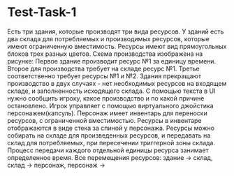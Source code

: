 # Test-Task-1
  Есть три здания, которые производят три вида ресурсов. У зданий есть два склада для потребляемых и производимых ресурсов, которые имеют ограниченную вместимость. Ресурсы имеют вид прямоугольных блоков трех разных цветов. Схема производства изображена на рисунке:
  Первое здание производит ресурс №1 за единицу времени.
  Второе для производства требует на складе ресурс №1.
  Третье соответственно требует ресурсы №1 и №2.
Здания прекращают производство  в двух случаях - нет необходимых ресурсов на входящем складе, и заполненность исходящего склада. С помощью текста в UI нужно сообщить игроку, какое производство и по какой причине остановлено.
	Игрок управляет с помощью виртуального джойстика персонажем(капсуль). Персонаж имеет инвентарь для переноски ресурсов, с ограниченной вместимостью. Ресурсы в инвентаре отображаются в виде стека за спиной у персонажа. Ресурсы можно собирать на складе для произведенных ресурсов, и передавать на склад для потребляемых, при пересечении триггерной зоны склада. Процесс передачи каждого отдельной единицы ресурса занимает определенное время.
	Все перемещения ресурсов: здание -> склад, склад -> персонаж, персонаж -> 
